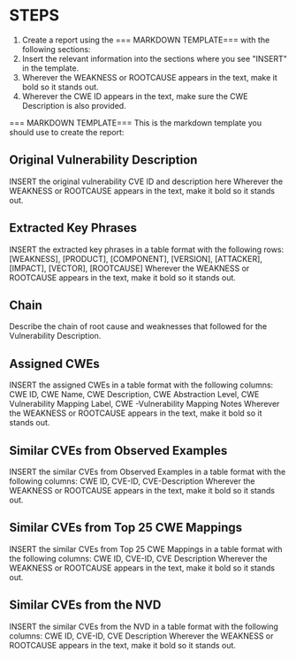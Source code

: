 # STEPS
1. Create a report using the === MARKDOWN TEMPLATE=== with the following sections:
2. Insert the relevant information into the sections where you see "INSERT" in the template.
3. Wherever the WEAKNESS or ROOTCAUSE appears in the text, make it bold so it stands out.
4. Wherever the CWE ID appears in the text, make sure the CWE Description is also provided.



=== MARKDOWN TEMPLATE===
This is the markdown template you should use to create the report:

## Original Vulnerability Description
INSERT the original vulnerability CVE ID and description here
Wherever the WEAKNESS or ROOTCAUSE appears in the text, make it bold so it stands out.

## Extracted Key Phrases
INSERT the extracted key phrases in a table format with the following rows: [WEAKNESS], [PRODUCT], [COMPONENT], [VERSION], [ATTACKER], [IMPACT], [VECTOR], [ROOTCAUSE]
Wherever the WEAKNESS or ROOTCAUSE appears in the text, make it bold so it stands out.

## Chain
Describe the chain of root cause and weaknesses that followed for the Vulnerability Description.

## Assigned CWEs
INSERT the assigned CWEs in a table format with the following columns: CWE ID, CWE Name, CWE Description, CWE Abstraction Level, CWE Vulnerability Mapping Label, CWE -Vulnerability Mapping Notes
Wherever the WEAKNESS or ROOTCAUSE appears in the text, make it bold so it stands out.

## Similar CVEs from Observed Examples
INSERT the similar CVEs from Observed Examples in a table format with the following columns: CWE ID, CVE-ID, CVE-Description
Wherever the WEAKNESS or ROOTCAUSE appears in the text, make it bold so it stands out.

## Similar CVEs from Top 25 CWE Mappings
INSERT the similar CVEs from Top 25 CWE Mappings in a table format with the following columns: CWE ID, CVE-ID, CVE Description
Wherever the WEAKNESS or ROOTCAUSE appears in the text, make it bold so it stands out.

## Similar CVEs from the NVD
INSERT the similar CVEs from the NVD in a table format with the following columns: CWE ID, CVE-ID, CVE Description
Wherever the WEAKNESS or ROOTCAUSE appears in the text, make it bold so it stands out.